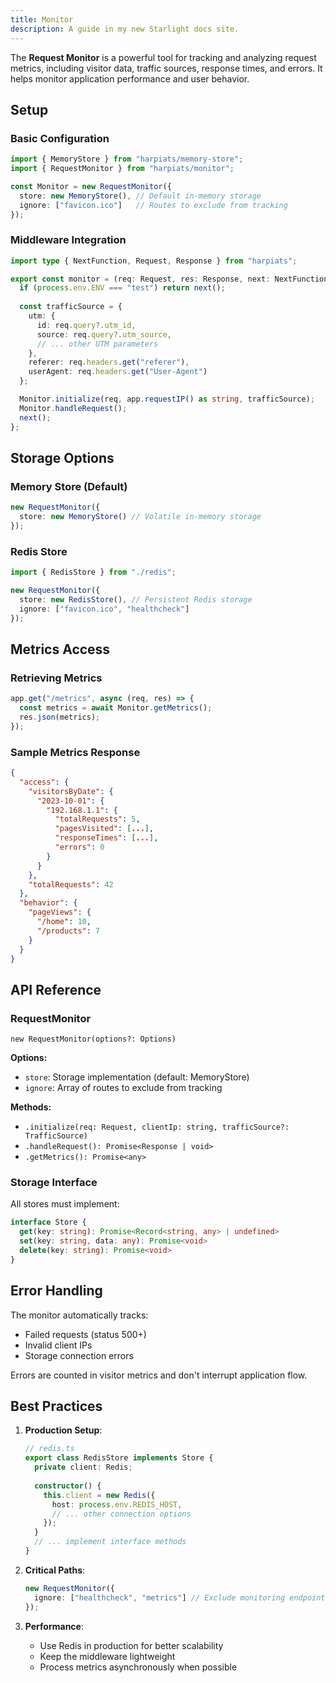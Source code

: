 ```yaml
---
title: Monitor
description: A guide in my new Starlight docs site.
---
```


The **Request Monitor** is a powerful tool for tracking and analyzing request metrics, including visitor data, traffic sources, response times, and errors. It helps monitor application performance and user behavior.

## Setup

### Basic Configuration
```typescript
import { MemoryStore } from "harpiats/memory-store";
import { RequestMonitor } from "harpiats/monitor";

const Monitor = new RequestMonitor({
  store: new MemoryStore(), // Default in-memory storage
  ignore: ["favicon.ico"]   // Routes to exclude from tracking
});
```

### Middleware Integration
```typescript
import type { NextFunction, Request, Response } from "harpiats";

export const monitor = (req: Request, res: Response, next: NextFunction) => {
  if (process.env.ENV === "test") return next();
  
  const trafficSource = {
    utm: {
      id: req.query?.utm_id,
      source: req.query?.utm_source,
      // ... other UTM parameters
    },
    referer: req.headers.get("referer"),
    userAgent: req.headers.get("User-Agent")
  };

  Monitor.initialize(req, app.requestIP() as string, trafficSource);
  Monitor.handleRequest();
  next();
};
```

## Storage Options

### Memory Store (Default)
```typescript
new RequestMonitor({
  store: new MemoryStore() // Volatile in-memory storage
});
```

### Redis Store
```typescript
import { RedisStore } from "./redis";

new RequestMonitor({
  store: new RedisStore(), // Persistent Redis storage
  ignore: ["favicon.ico", "healthcheck"]
});
```

## Metrics Access

### Retrieving Metrics
```typescript
app.get("/metrics", async (req, res) => {
  const metrics = await Monitor.getMetrics();
  res.json(metrics);
});
```

### Sample Metrics Response
```json
{
  "access": {
    "visitorsByDate": {
      "2023-10-01": {
        "192.168.1.1": {
          "totalRequests": 5,
          "pagesVisited": [...],
          "responseTimes": [...],
          "errors": 0
        }
      }
    },
    "totalRequests": 42
  },
  "behavior": {
    "pageViews": {
      "/home": 10,
      "/products": 7
    }
  }
}
```

## API Reference

### RequestMonitor
`new RequestMonitor(options?: Options)`

**Options:**
- `store`: Storage implementation (default: MemoryStore)
- `ignore`: Array of routes to exclude from tracking

**Methods:**
- `.initialize(req: Request, clientIp: string, trafficSource?: TrafficSource)`
- `.handleRequest(): Promise<Response | void>`
- `.getMetrics(): Promise<any>`

### Storage Interface
All stores must implement:
```typescript
interface Store {
  get(key: string): Promise<Record<string, any> | undefined>
  set(key: string, data: any): Promise<void>
  delete(key: string): Promise<void>
}
```

## Error Handling
The monitor automatically tracks:
- Failed requests (status 500+)
- Invalid client IPs
- Storage connection errors

Errors are counted in visitor metrics and don't interrupt application flow.

## Best Practices

1. **Production Setup**:
   ```typescript
   // redis.ts
   export class RedisStore implements Store {
     private client: Redis;
     
     constructor() {
       this.client = new Redis({
         host: process.env.REDIS_HOST,
         // ... other connection options
       });
     }
     // ... implement interface methods
   }
   ```

2. **Critical Paths**:
   ```typescript
   new RequestMonitor({
     ignore: ["healthcheck", "metrics"] // Exclude monitoring endpoints
   });
   ```

3. **Performance**:
   - Use Redis in production for better scalability
   - Keep the middleware lightweight
   - Process metrics asynchronously when possible
